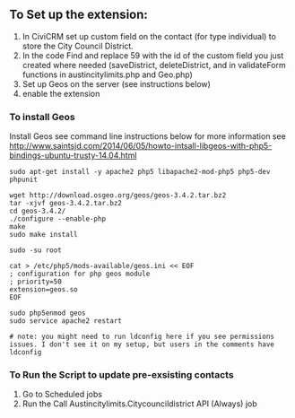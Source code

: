 To Set up the extension:
-----------------------
1. In CiviCRM set up custom field on the contact (for type individual) to store the City Council District.
2. In the code Find and replace 59 with the id of the custom field you just created where needed (saveDistrict, deleteDistrict, and in validateForm functions in austincitylimits.php and Geo.php)
3. Set up Geos on the server (see instructions below)
4. enable the extension

### To install Geos

Install Geos see command line instructions below for more information see http://www.saintsjd.com/2014/06/05/howto-intsall-libgeos-with-php5-bindings-ubuntu-trusty-14.04.html

```
sudo apt-get install -y apache2 php5 libapache2-mod-php5 php5-dev phpunit

wget http://download.osgeo.org/geos/geos-3.4.2.tar.bz2
tar -xjvf geos-3.4.2.tar.bz2
cd geos-3.4.2/
./configure --enable-php
make
sudo make install

sudo -su root

cat > /etc/php5/mods-available/geos.ini << EOF
; configuration for php geos module
; priority=50
extension=geos.so
EOF

sudo php5enmod geos
sudo service apache2 restart

# note: you might need to run ldconfig here if you see permissions issues. I don't see it on my setup, but users in the comments have
ldconfig

```

### To Run the Script to update pre-exsisting contacts

1. Go to Scheduled jobs
2. Run the Call Austincitylimits.Citycouncildistrict API (Always) job
